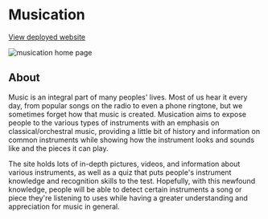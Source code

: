 # Musication
[View deployed website](https://graceyan-musication.netlify.app/)

![musication home page](https://i.imgur.com/O9aFSxt.png)

## About
Music is an integral part of many peoples' lives. Most of us hear it every day, from popular songs on the radio to even a phone ringtone, but we sometimes forget how that music is created. Musication aims to expose people to the various types of instruments with an emphasis on classical/orchestral music, providing a little bit of history and information on common instruments while showing how the instrument looks and sounds like and the pieces it can play.

The site holds lots of in-depth pictures, videos, and information about various instruments, as well as a quiz that puts people's instrument knowledge and recognition skills to the test.  Hopefully, with this newfound knowledge, people will be able to detect certain instruments a song or piece they're listening to uses while having a greater understanding and appreciation for music in general.
